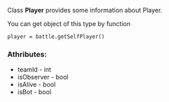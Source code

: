 Class **Player** provides some information about Player.

You can get object of this type by function

    player = battle.getSelfPlayer()

### Athributes:

- teamId  - int
- isObserver - bool
- isAlive - bool
- isBot - bool
